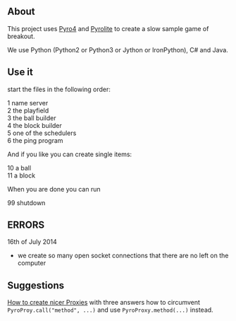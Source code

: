 About
-----

This project uses [Pyro4](https://github.com/irmen/Pyro4) and [Pyrolite](https://github.com/irmen/Pyrolite) to create a slow sample game of breakout.

We use Python (Python2 or Python3 or Jython or IronPython), C# and Java.

Use it
------

start the files in the following order:

1 name server  
2 the playfield  
3 the ball builder  
4 the block builder  
5 one of the schedulers  
6 the ping program  

And if you like you can create single items:

10 a ball  
11 a block  

When you are done you can run

99 shutdown  

ERRORS
------

16th of July 2014

-	we create so many open socket connections that there are no left on the computer

Suggestions
-----------

[How to create nicer Proxies](http://stackoverflow.com/questions/24365101/generate-method-if-not-existent) with three answers how to circumvent `PyroProy.call("method", ...)` and use `PyroProxy.method(...)` instead.

